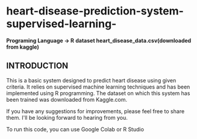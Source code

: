 # heart-disease-prediction-system-supervised-learning-

**Programing Language -> R**
**dataset heart_disease_data.csv(downloaded from kaggle)**

## INTRODUCTION

This is a basic system designed to predict heart disease using given criteria. It relies on supervised machine learning techniques and has been implemented using R programming. The dataset on which this system has been trained was downloaded from Kaggle.com.

If you have any suggestions for improvements, please feel free to share them. I'll be looking forward to hearing from you.

To run this code, you can use Google Colab or R Studio
